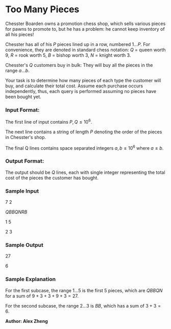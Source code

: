 # Too Many Pieces

Chesster Boarden owns a promotion chess shop, which sells various pieces for pawns to promote to, but he has a problem: he cannot keep inventory of all his pieces!

Chesster has all of his $P$ pieces lined up in a row, numbered $1\dots P$. For convenience, they are denoted in standard chess notation:
$Q$ = queen worth 9, $R$ = rook worth 5, $B$ = bishop worth 3, $N$ = knight worth 3.

Chesster's $Q$ customers buy in bulk: They will buy all the pieces in the range $a \dots b$.

Your task is to determine how many pieces of each type the customer will buy, and calculate their total cost. Assume each purchase occurs independently, thus, each query is performed assuming no pieces have been bought yet.

### Input Format:

The first line of input contains $P, Q \leq 10^6$.

The next line contains a string of length $P$ denoting the order of the pieces in Chesster's shop.

The final Q lines contains space separated integers $a,b \leq 10^6$ where $a \leq b$.

### Output Format:

The output should be $Q$ lines, each with single integer representing the total cost of the pieces the customer has bought.

### Sample Input

$7$ $2$

$QBBQNRB$

$1$ $5$

$2$ $3$

### Sample Output

$27$

$6$

### Sample Explanation

For the first subcase, the range 1...5 is the first 5 pieces, which are $QBBQN$ for a sum of $9+3+3+9+3=27$.

For the second subcase, the range 2...3 is $BB$, which has a sum of $3+3=6$.

**Author: Alex Zheng**
